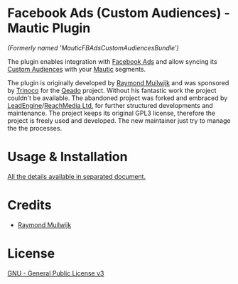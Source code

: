 # Facebook Ads (Custom Audiences) - Mautic Plugin

_(Formerly named 'MauticFBAdsCustomAudiencesBundle')_

The plugin enables integration with [Facebook Ads](https://www.facebook.com/business/ads) and allow syncing its [Custom Audiences](https://en-gb.facebook.com/business/help/341425252616329?locale=en_GB) with your [Mautic](https://www.mautic.org/) segments.

The plugin is originally developed by [Raymond Muilwijk](https://github.com/rmuilwijk) and was sponsored by [Trinoco](https://www.trinoco.nl) for the [Qeado](https://www.qeado.com) project. Without his fantastic work the project couldn't be available. The abandoned project was forked and embraced by [LeadEngine](https://www.leadengine.hu/)/[ReachMedia Ltd.](https://www.reachmedia.hu/) for further structured developments and maintenance. The project keeps its original GPL3 license, therefore the project is freely used and developed. The new maintainer just try to manage the the processes.

# Usage & Installation

[All the details available in separated document.](https://docs.google.com/document/d/1xKvPwJnyv8B-dGzerdI8rgnYea2l1tOoLO9Rlw54ABk)

# Credits

- [Raymond Muilwijk](https://github.com/rmuilwijk)

# License

[GNU - General Public License v3](https://www.gnu.org/licenses/gpl-3.0.en.html)

